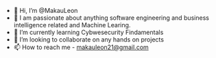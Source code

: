 - 👋 Hi, I’m @MakauLeon
- 👀 I am passionate about anything software engineering and business intelligence related and Machine Learing.
- 🌱 I’m currently learning Cybwesecurity Findamentals 
- 💞️ I’m looking to collaborate on any hands on projects
- 📫 How to reach me  - 
makauleon21@gmail.com 
<!---
MakauLeon/MakauLeon is a ✨ special ✨ repository because its `README.md` (this file) appears on your GitHub profile.
You can click the Preview link to take a look at your changes.
--->
